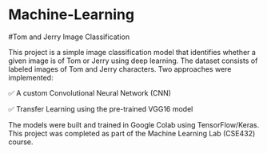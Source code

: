 # Machine-Learning
#Tom and Jerry Image Classification

This project is a simple image classification model that identifies whether a given image is of Tom or Jerry using deep learning. The dataset consists of labeled images of Tom and Jerry characters. Two approaches were implemented:

✅ A custom Convolutional Neural Network (CNN)

✅ Transfer Learning using the pre-trained VGG16 model

The models were built and trained in Google Colab using TensorFlow/Keras.
This project was completed as part of the Machine Learning Lab (CSE432) course.
